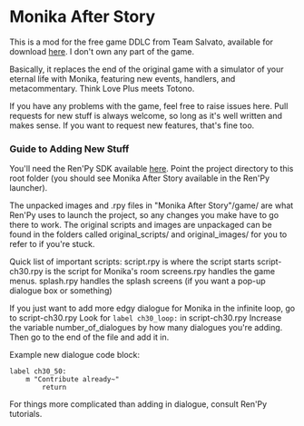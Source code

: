 # Monika After Story

This is a mod for the free game DDLC from Team Salvato, available for download [here](ddlc.moe). I don't own any part of the game.

Basically, it replaces the end of the original game with a simulator of your eternal life with Monika, featuring new events, handlers, and metacommentary. Think Love Plus meets Totono.

If you have any problems with the game, feel free to raise issues here. Pull requests for new stuff is always welcome, so long as it's well written and makes sense. If you want to request new features, that's fine too.

 ### Guide to Adding New Stuff
  You'll need the Ren'Py SDK available [here](https://www.renpy.org/latest.html). Point the project directory to this root folder (you should see Monika After Story available in the Ren'Py launcher).

 The unpacked images and .rpy files in "Monika After Story"/game/ are what Ren'Py uses to launch the project, so any changes you make have to go there to work.
 The original scripts and images are unpackaged can be found in the folders called original_scripts/ and original_images/ for you to refer to if you're stuck.

Quick list of important scripts:
script.rpy is where the script starts
script-ch30.rpy is the script for Monika's room
screens.rpy handles the game menus.
splash.rpy handles the splash screens (if you want a pop-up dialogue box or something)

If you just want to add more edgy dialogue for Monika in the infinite loop, go to script-ch30.rpy
Look for `label ch30_loop:` in script-ch30.rpy
Increase the variable number_of_dialogues by how many dialogues you're adding.
Then go to the end of the file and add it in.

Example new dialogue code block:
```python:
label ch30_50:
    m "Contribute already~"
        return
```

For things more complicated than adding in dialogue, consult Ren'Py tutorials.
